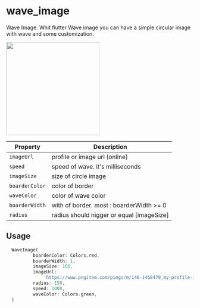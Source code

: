 # wave_image
Wave Image.
Whit flutter Wave image you can have a simple circular image with wave and some customization.

<img src="https://user-images.githubusercontent.com/26311171/137097350-f4491635-93fa-4008-a8b6-fbb69b29e82a.gif" width="250" />

| Property | Description |
| --- | --- |
| `imageUrl` | profile or image url (online) |
| `speed` | speed of wave. it's milliseconds |
| `imageSize` | size of circle image |
| `boarderColor` | color of border |
| `waveColor` | color of wave color  |
| `boarderWidth` | with of border. most : boarderWidth >= 0  |
| `radius` | radius should nigger or equal [imageSize]  |

Usage
-----

```dart
  WaveImage(
          boarderColor: Colors.red,
          boarderWidth: 1,
          imageSize: 100,
          imageUrl:
              'https://www.pngitem.com/pimgs/m/146-1468479_my-profile-icon-blank-profile-picture-circle-hd.png',
          radius: 150,
          speed: 1000,
          waveColor: Colors.green,
  )
```